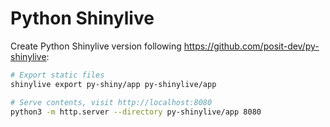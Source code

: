 # Python Shinylive

Create Python Shinylive version following <https://github.com/posit-dev/py-shinylive>:

```bash
# Export static files
shinylive export py-shiny/app py-shinylive/app

# Serve contents, visit http://localhost:8080
python3 -m http.server --directory py-shinylive/app 8080
```
